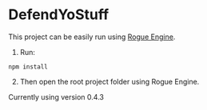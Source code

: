 # DefendYoStuff

This project can be easily run using [Rogue Engine](https://rogueengine.io/).

1. Run:
```
npm install
```
2. Then open the root project folder using Rogue Engine.

Currently using version 0.4.3